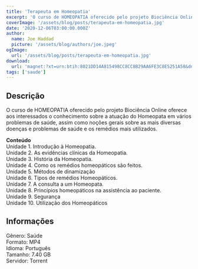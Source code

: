 ```yaml
---
title: 'Terapeuta em Homeopatia'
excerpt: 'O curso de HOMEOPATIA oferecido pelo projeto Biociência Online oferece aos interessados o conhecimento sobre a atuação do Homeopata em vários problemas de saúde, assim como noções gerais sobre as mais diversas doenças e problemas de saúde e os remédios mais utilizados.   Conteú'
coverImage: '/assets/blog/posts/terapeuta-em-homeopatia.jpg'
date: '2020-12-06T03:00:00.000Z'
author:
  name: Joe Haddad
  picture: '/assets/blog/authors/joe.jpeg'
ogImage:
  url: '/assets/blog/posts/terapeuta-em-homeopatia.jpg'
download:
  url: 'magnet:?xt=urn:btih:8021DD14A815498CC8CC8B29AA6FE3C8E5251A58&dn=Terapeuta%20em%20Homeopatia%20-%20Marcelo%20Rigotti&tr=udp%3a%2f%2ftracker.openbittorrent.com%3a1337%2fannounce&tr=udp%3a%2f%2ftracker.opentrackr.org%3a1337%2fannounce'
tags: ['saude']
---
```

<h2>Descrição</h2>
<p></p><p>O curso de HOMEOPATIA oferecido pelo projeto Biociência Online oferece aos interessados o conhecimento sobre a atuação do Homeopata em vários problemas de saúde, assim como noções gerais sobre as mais diversas doenças e problemas de saúde e os remédios mais utilizados.</p><p><strong>Conteúdo</strong><br/>Unidade 1. Introdução à Homeopatia.<br/>Unidade 2. As evidências clínicas da Homeopatia.<br/>Unidade 3. História da Homeopatia.<br/>Unidade 4. Como os remédios homeopáticos são feitos.<br/>Unidade 5. Métodos de dinamização<br/>Unidade 6. Tipos de remédios Homeopáticos.<br/>Unidade 7. A consulta a um Homeopata.<br/>Unidade 8. Princípios homeopáticos na assistência ao paciente.<br/>Unidade 9. Segurança<br/>Unidade 10. Utilização dos Homeopáticos</p><h2>Informações</h2><p>Gênero: Saúde<br/>Formato: MP4<br/>Idioma: Português<br/>Tamanho: 7.40 GB<br/>Servidor: Torrent</p>
